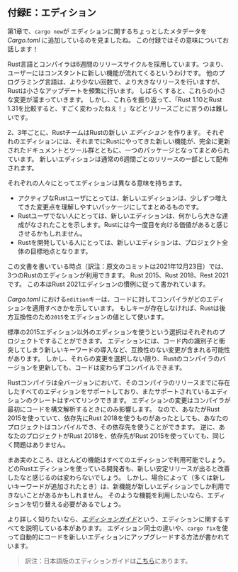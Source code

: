 <!--
## Appendix E - Editions
-->
## 付録E：エディション

<!--
In Chapter 1, you saw that `cargo new` adds a bit of metadata to your
*Cargo.toml* file about an edition. This appendix talks about what that means!
-->
第1章で、`cargo new`が エディションに関するちょっとしたメタデータを *Cargo.toml* に追加しているのを見ましたね。
この付録ではその意味についてお話します！

<!--
The Rust language and compiler have a six-week release cycle, meaning users get
a constant stream of new features. Other programming languages release larger
changes less often; Rust releases smaller updates more frequently. After a
while, all of these tiny changes add up. But from release to release, it can be
difficult to look back and say, “Wow, between Rust 1.10 and Rust 1.31, Rust has
changed a lot!”
-->
Rust言語とコンパイラは6週間のリリースサイクルを採用しています。つまり、ユーザーにはコンスタントに新しい機能が流れてくるというわけです。
他のプログラミング言語は、より少ない回数で、より大きなリリースを行いますが、Rustは小さなアップデートを頻繁に行います。
しばらくすると、これらの小さな変更が溜まっていきます。
しかし、これらを振り返って、「Rust 1.10とRust 1.31を比較すると、すごく変わったねえ！」などとリリースごとに言うのは難しいです。

<!--
Every two or three years, the Rust team produces a new Rust *edition*. Each
edition brings together the features that have landed into a clear package with
fully updated documentation and tooling. New editions ship as part of the usual
six-week release process.
-->
2、3年ごとに、RustチームはRustの新しい *エディション* を作ります。
それぞれのエディションには、それまでにRustにやってきた新しい機能が、完全に更新されたドキュメントとツール群とともに、一つのパッケージとなってまとめられています。
新しいエディションは通常の6週間ごとのリリースの一部として配布されます。

<!--
Editions serve different purposes for different people:
-->
それぞれの人々にとってエディションは異なる意味を持ちます。

<!--
* For active Rust users, a new edition brings together incremental changes into
  an easy-to-understand package.
* For non-users, a new edition signals that some major advancements have
  landed, which might make Rust worth another look.
* For those developing Rust, a new edition provides a rallying point for the
  project as a whole.
-->
* アクティブなRustユーザにとっては、新しいエディションは、少しずつ増えてきた変更点を理解しやすいパッケージにしてまとめるものです。
* Rustユーザでない人にとっては、新しいエディションは、何かしら大きな達成がなされたことを示します。Rustには今一度目を向ける価値があると感じさせるかもしれません。
* Rustを開発している人にとっては、新しいエディションは、プロジェクト全体の目標地点となります。

<!--
At the time of this writing, three Rust editions are available: Rust 2015, Rust
2018, and Rust 2021. This book is written using Rust 2021 edition idioms.
-->
この文書を書いている時点（訳注：原文のコミットは2021年12月23日）では、3つのRustのエディションが利用できます。
Rust 2015、Rust 2018、Rest 2021です。
この本はRust 2021エディションの慣例に従って書かれています。

<!--
The `edition` key in *Cargo.toml* indicates which edition the compiler should
use for your code. If the key doesn’t exist, Rust uses `2015` as the edition
value for backward compatibility reasons.
-->
*Cargo.toml* における`edition`キーは、コードに対してコンパイラがどのエディションを適用すべきかを示しています。
もしキーが存在しなければ、Rustは後方互換性のため`2015`をエディションの値として使います。

<!--
Each project can opt in to an edition other than the default 2015 edition.
Editions can contain incompatible changes, such as including a new keyword that
conflicts with identifiers in code. However, unless you opt in to those
changes, your code will continue to compile even as you upgrade the Rust
compiler version you use.
-->
標準の2015エディション以外のエディションを使うという選択はそれぞれのプロジェクトですることができます。
エディションには、コード内の識別子と衝突してしまう新しいキーワードの導入など、互換性のない変更が含まれる可能性があります。
しかし、それらの変更を選択しない限り、Rustのコンパイラのバージョンを更新しても、コードは変わらずコンパイルできます。

<!--
All Rust compiler versions support any edition that existed prior to that
compiler’s release, and they can link crates of any supported editions
together. Edition changes only affect the way the compiler initially parses
code. Therefore, if you’re using Rust 2015 and one of your dependencies uses
Rust 2018, your project will compile and be able to use that dependency. The
opposite situation, where your project uses Rust 2018 and a dependency uses
Rust 2015, works as well.
-->
Rustコンパイラは全バージョンにおいて、そのコンパイラのリリースまでに存在したすべてのエディションをサポートしており、またサポートされているエディションのクレートはすべてリンクできます。
エディションの変更はコンパイラが最初にコードを構文解析するときにのみ影響します。
なので、あなたがRust 2015を使っていて、依存先にRust 2018を使うものがあったとしても、あなたのプロジェクトはコンパイルでき、その依存先を使うことができます。
逆に、あなたのプロジェクトがRust 2018を、依存先がRust 2015を使っていても、同じく問題はありません。

<!--
To be clear: most features will be available on all editions. Developers using
any Rust edition will continue to see improvements as new stable releases are
made. However, in some cases, mainly when new keywords are added, some new
features might only be available in later editions. You will need to switch
editions if you want to take advantage of such features.
-->
まあ実のところ、ほとんどの機能はすべてのエディションで利用可能でしょう。
どのRustエディションを使っている開発者も、新しい安定リリースが出ると改善したなと感じるのは変わらないでしょう。
しかし、場合によって（多くは新しいキーワードが追加されたとき）は、新機能が新しいエディションでしか利用できないことがあるかもしれません。
そのような機能を利用したいなら、エディションを切り替える必要があるでしょう。

<!--
For more details, the [*Edition
Guide*](https://doc.rust-lang.org/stable/edition-guide/) is a complete book
about editions that enumerates the differences between editions and explains
how to automatically upgrade your code to a new edition via `cargo fix`.
-->
より詳しく知りたいなら、[*エディションガイド*](https://doc.rust-lang.org/stable/edition-guide/)という、エディションに関するすべてを説明している本があります。
エディション同士の違いや、`cargo fix`を使って自動的にコードを新しいエディションにアップグレードする方法が書かれています。

> 訳注：日本語版のエディションガイドは[こちら](https://doc.rust-jp.rs/edition-guide/)にあります。
